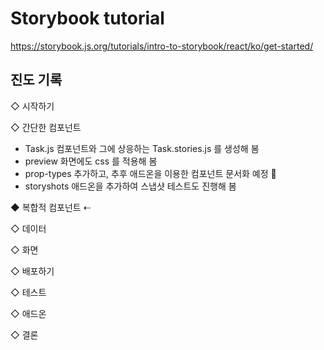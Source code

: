 # Storybook tutorial

https://storybook.js.org/tutorials/intro-to-storybook/react/ko/get-started/

## 진도 기록
◇ 시작하기

◇ 간단한 컴포넌트

- Task.js 컴포넌트와 그에 상응하는 Task.stories.js 를 생성해 봄
- preview 화면에도 css 를 적용해 봄
- prop-types 추가하고, 추후 애드온을 이용한 컴포넌트 문서화 예정 🚧
- storyshots 애드온을 추가하여 스냅샷 테스트도 진행해 봄

◆ 복합적 컴포넌트 ⇠

◇ 데이터

◇ 화면

◇ 배포하기

◇ 테스트

◇ 애드온

◇ 결론
